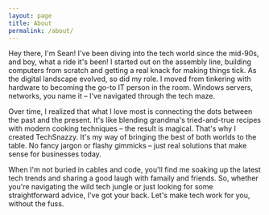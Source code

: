 ```yaml
---
layout: page
title: About
permalink: /about/
---
```


Hey there, I'm Sean! I've been diving into the tech world since the mid-90s, and boy, what a ride it's been! I started out on the assembly line, building computers from scratch and getting a real knack for making things tick. As the digital landscape evolved, so did my role. I moved from tinkering with hardware to becoming the go-to IT person in the room. Windows servers, networks, you name it – I've navigated through the tech maze.

Over time, I realized that what I love most is connecting the dots between the past and the present. It's like blending grandma's tried-and-true recipes with modern cooking techniques – the result is magical. That's why I created TechSnazzy. It's my way of bringing the best of both worlds to the table. No fancy jargon or flashy gimmicks – just real solutions that make sense for businesses today.

When I'm not buried in cables and code, you'll find me soaking up the latest tech trends and sharing a good laugh with famaily and friends. So, whether you're navigating the wild tech jungle or just looking for some straightforward advice, I've got your back. Let's make tech work for you, without the fuss.